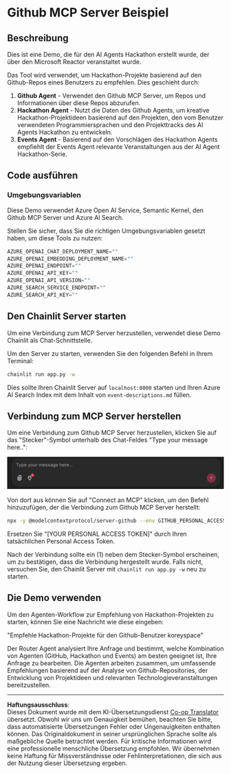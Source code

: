 <!--
CO_OP_TRANSLATOR_METADATA:
{
  "original_hash": "9bf0395cbc541ce8db2a9699c8678dfc",
  "translation_date": "2025-08-30T10:28:24+00:00",
  "source_file": "11-agentic-protocols/code_samples/github-mcp/README.md",
  "language_code": "de"
}
-->
# Github MCP Server Beispiel

## Beschreibung

Dies ist eine Demo, die für den AI Agents Hackathon erstellt wurde, der über den Microsoft Reactor veranstaltet wurde.

Das Tool wird verwendet, um Hackathon-Projekte basierend auf den Github-Repos eines Benutzers zu empfehlen. Dies geschieht durch:

1. **Github Agent** - Verwendet den Github MCP Server, um Repos und Informationen über diese Repos abzurufen.
2. **Hackathon Agent** - Nutzt die Daten des Github Agents, um kreative Hackathon-Projektideen basierend auf den Projekten, den vom Benutzer verwendeten Programmiersprachen und den Projekttracks des AI Agents Hackathon zu entwickeln.
3. **Events Agent** - Basierend auf den Vorschlägen des Hackathon Agents empfiehlt der Events Agent relevante Veranstaltungen aus der AI Agent Hackathon-Serie.

## Code ausführen

### Umgebungsvariablen

Diese Demo verwendet Azure Open AI Service, Semantic Kernel, den Github MCP Server und Azure AI Search.

Stellen Sie sicher, dass Sie die richtigen Umgebungsvariablen gesetzt haben, um diese Tools zu nutzen:

```python
AZURE_OPENAI_CHAT_DEPLOYMENT_NAME=""
AZURE_OPENAI_EMBEDDING_DEPLOYMENT_NAME=""
AZURE_OPENAI_ENDPOINT=""
AZURE_OPENAI_API_KEY=""
AZURE_OPENAI_API_VERSION=""
AZURE_SEARCH_SERVICE_ENDPOINT=""
AZURE_SEARCH_API_KEY=""
``` 

## Den Chainlit Server starten

Um eine Verbindung zum MCP Server herzustellen, verwendet diese Demo Chainlit als Chat-Schnittstelle.

Um den Server zu starten, verwenden Sie den folgenden Befehl in Ihrem Terminal:

```bash
chainlit run app.py -w
```

Dies sollte Ihren Chainlit Server auf `localhost:8000` starten und Ihren Azure AI Search Index mit dem Inhalt von `event-descriptions.md` füllen.

## Verbindung zum MCP Server herstellen

Um eine Verbindung zum Github MCP Server herzustellen, klicken Sie auf das "Stecker"-Symbol unterhalb des Chat-Feldes "Type your message here..":

![MCP Connect](../../../../../translated_images/mcp-chainlit-1.7ed66d648e3cfb28f1ea5f320b91e4404df4a24a0f236ce3de999666621f1cfc.de.png)

Von dort aus können Sie auf "Connect an MCP" klicken, um den Befehl hinzuzufügen, der die Verbindung zum Github MCP Server herstellt:

```bash
npx -y @modelcontextprotocol/server-github --env GITHUB_PERSONAL_ACCESS_TOKEN=[YOUR PERSONAL ACCESS TOKEN]
```

Ersetzen Sie "[YOUR PERSONAL ACCESS TOKEN]" durch Ihren tatsächlichen Personal Access Token.

Nach der Verbindung sollte ein (1) neben dem Stecker-Symbol erscheinen, um zu bestätigen, dass die Verbindung hergestellt wurde. Falls nicht, versuchen Sie, den Chainlit Server mit `chainlit run app.py -w` neu zu starten.

## Die Demo verwenden

Um den Agenten-Workflow zur Empfehlung von Hackathon-Projekten zu starten, können Sie eine Nachricht wie diese eingeben:

"Empfehle Hackathon-Projekte für den Github-Benutzer koreyspace"

Der Router Agent analysiert Ihre Anfrage und bestimmt, welche Kombination von Agenten (GitHub, Hackathon und Events) am besten geeignet ist, Ihre Anfrage zu bearbeiten. Die Agenten arbeiten zusammen, um umfassende Empfehlungen basierend auf der Analyse von Github-Repositories, der Entwicklung von Projektideen und relevanten Technologieveranstaltungen bereitzustellen.

---

**Haftungsausschluss**:  
Dieses Dokument wurde mit dem KI-Übersetzungsdienst [Co-op Translator](https://github.com/Azure/co-op-translator) übersetzt. Obwohl wir uns um Genauigkeit bemühen, beachten Sie bitte, dass automatisierte Übersetzungen Fehler oder Ungenauigkeiten enthalten können. Das Originaldokument in seiner ursprünglichen Sprache sollte als maßgebliche Quelle betrachtet werden. Für kritische Informationen wird eine professionelle menschliche Übersetzung empfohlen. Wir übernehmen keine Haftung für Missverständnisse oder Fehlinterpretationen, die sich aus der Nutzung dieser Übersetzung ergeben.